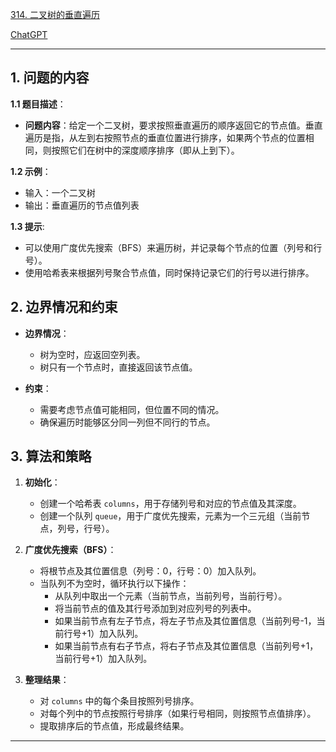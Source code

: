 [314. 二叉树的垂直遍历](https://leetcode.cn/problems/binary-tree-vertical-order-traversal)

[ChatGPT](https://chat.openai.com/share/adc256c4-9072-492c-902b-d873b65bf890)

---

## 1. 问题的内容
**1.1 题目描述**：
- **问题内容**：给定一个二叉树，要求按照垂直遍历的顺序返回它的节点值。垂直遍历是指，从左到右按照节点的垂直位置进行排序，如果两个节点的位置相同，则按照它们在树中的深度顺序排序（即从上到下）。

**1.2 示例**：
  - 输入：一个二叉树
  - 输出：垂直遍历的节点值列表

**1.3 提示**:
  - 可以使用广度优先搜索（BFS）来遍历树，并记录每个节点的位置（列号和行号）。
  - 使用哈希表来根据列号聚合节点值，同时保持记录它们的行号以进行排序。

## 2. 边界情况和约束
- **边界情况**：
  - 树为空时，应返回空列表。
  - 树只有一个节点时，直接返回该节点值。
  
- **约束**：
  - 需要考虑节点值可能相同，但位置不同的情况。
  - 确保遍历时能够区分同一列但不同行的节点。

## 3. 算法和策略
1. **初始化**：
   - 创建一个哈希表 `columns`，用于存储列号和对应的节点值及其深度。
   - 创建一个队列 `queue`，用于广度优先搜索，元素为一个三元组（当前节点，列号，行号）。

2. **广度优先搜索（BFS）**：
   - 将根节点及其位置信息（列号：0，行号：0）加入队列。
   - 当队列不为空时，循环执行以下操作：
     - 从队列中取出一个元素（当前节点，当前列号，当前行号）。
     - 将当前节点的值及其行号添加到对应列号的列表中。
     - 如果当前节点有左子节点，将左子节点及其位置信息（当前列号-1，当前行号+1）加入队列。
     - 如果当前节点有右子节点，将右子节点及其位置信息（当前列号+1，当前行号+1）加入队列。

3. **整理结果**：
   - 对 `columns` 中的每个条目按照列号排序。
   - 对每个列中的节点按照行号排序（如果行号相同，则按照节点值排序）。
   - 提取排序后的节点值，形成最终结果。

---